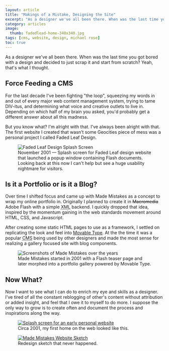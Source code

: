 ```yaml
---
layout: article
title: "Makings of a Mistake, Designing the Site"
excerpt: "As a designer we've all been there. When was the last time you got bored with a design and decided to just burn it and start anew?"
category: articles
image: 
  thumb: fadedlead-home-340x340.jpg
tags: [cms, website, design, michael rose]
toc: true
---
```


As a designer we've all been there. When was the last time you got bored with a design and decided to just scrap it and start from scratch? Yeah, that's what I thought.

## Force Feeding a CMS

For the last decade I've been fighting "the loop", squeezing my words in and out of every major web content management system, trying to tame DIV-itus, and determining what voice and creative outlets to live in. Depending on which half of my brain you asked, you'd probably get a different answer about all this madness.

But you know what? I'm alright with that. I've always been alright with that. The first website I created that wasn't some Geocities piece of mess was a personal project I called Faded Leaf Design.

<figure>
    <img src="{{ site.url }}/images/faded-leaf-design-2001.jpg" alt="Faded Leaf Design Splash Screen" />
    <figcaption>November 2001 &#8212; Splash screen for Faded Leaf design website that launched a popup window containing Flash documents. Looking back at this now I can't help but see a huge usability nightmare for visitors.</figcaption>
</figure>

## Is it a Portfolio or is it a Blog?

Over time I shifted focus and came up with Made Mistakes as a concept to wrap my online portfolio in. Originally I planned to create it in <del>Macromedia</del> Adobe Flash with a simple <abbr title="Extensible Markup Language">XML</abbr> backend. I quickly dropped that idea, inspired by the momentum gaining in the web standards movement around <abbr>HTML</abbr>, <abbr>CSS</abbr>, and Javascript.

After creating some static HTML pages to use as a framework, I settled on replicating the look and feel into [Movable Type](http://www.movabletype.org/). At the the time it was a popular <abbr title="Content Management System">CMS</abbr> being used by other designers and made the most sense for realizing a gallery focused site with blog components.

<figure>
    <img src="{{ site.url }}/images/made-mistakes-flash-xhtml.jpg" alt="Screenshots of Made Mistakes over the years" />
    <figcaption>Made Mistakes started in 2001 with a Flash teaser page and later morphed into a portfolio gallery powered by Movable Type.</figcaption>
</figure>

## Now What?

Now I want to see what I can do to enrich my eye and skills as a designer. I've tired of all the constant reblogging of other's content without attribution or added insight, and feel that I owe it to myself to do more. I suppose the only way to grow is to create often and document the process and inspirations along the way.

<figure>
    <a href="{{ site.url }}/images/bleedsapathy-splash-page.jpg"><img src="{{ site.url }}/images/bleedsapathy-splash-page.jpg" alt="Splash screen for an early personal website" /></a>
    <figcaption>Circa 2001, my first home on the web looked like this.</figcaption>
</figure>

<figure>
    <a href="{{ site.url }}/images/made-mistakes-sketch.jpg"><img src="{{ site.url }}/images/made-mistakes-sketch.jpg" alt="Made Mistakes Website Sketch" /></a>
    <figcaption>Redesign sketch that never happened.</figcaption>
</figure>
